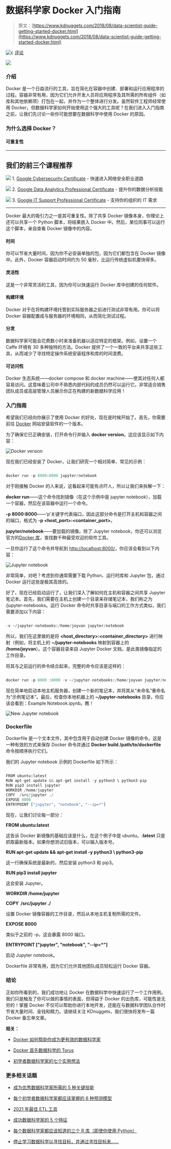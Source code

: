 # 数据科学家 Docker 入门指南

> 原文：[https://www.kdnuggets.com/2018/08/data-scientist-guide-getting-started-docker.html](https://www.kdnuggets.com/2018/08/data-scientist-guide-getting-started-docker.html)

![c](../Images/3d9c022da2d331bb56691a9617b91b90.png) [评论](#comments)

![](../Images/697b3b027b367f7b51f2490ec6639d33.png)

### **介绍**

Docker 是一个日益流行的工具，旨在简化在容器中创建、部署和运行应用程序的过程。容器非常有用，因为它们允许开发人员将应用程序及其所需的所有组件（如库和其他依赖项）打包在一起，并作为一个整体进行分发。虽然软件工程师经常使用 Docker，但数据科学家如何开始使用这个强大的工具呢？在我们进入入门指南之前，让我们先讨论一些你可能想要在数据科学中使用 Docker 的原因。

### **为什么选择 Docker？**

#### 可重复性

* * *

## 我们的前三个课程推荐

![](../Images/0244c01ba9267c002ef39d4907e0b8fb.png) 1\. [Google Cybersecurity Certificate](https://www.kdnuggets.com/google-cybersecurity) - 快速进入网络安全职业道路

![](../Images/e225c49c3c91745821c8c0368bf04711.png) 2\. [Google Data Analytics Professional Certificate](https://www.kdnuggets.com/google-data-analytics) - 提升你的数据分析技能

![](../Images/0244c01ba9267c002ef39d4907e0b8fb.png) 3\. [Google IT Support Professional Certificate](https://www.kdnuggets.com/google-itsupport) - 支持你的组织的 IT 需求

* * *

Docker 最大的吸引力之一是其可重复性。除了共享 Docker 镜像本身，你理论上还可以共享一个 Python 脚本，将结果嵌入 Docker 中。然后，某位同事可以运行这个脚本，亲自查看 Docker 镜像中的内容。

#### **时间**

你可以节省大量时间，因为你不必安装单独的包，因为它们都包含在 Docker 镜像中。此外，Docker 容器启动时间约为 50 毫秒，比运行传统虚拟机要快得多。

#### 灵活性

这是一个非常灵活的工具，因为你可以快速运行 Docker 库中创建的任何软件。

#### ­构建环境

Docker 对于在将构建环境托管到实际服务器之前进行测试非常有用。你可以将 Docker 容器配置成与服务器的环境相同，从而简化测试过程。

#### 分发

数据科学家可能会花费数小时来准备机器以适应特定的框架。例如，设置一个 Caffe 环境有 30 多种独特的方法。Docker 提供了一个一致的平台来共享这些工具，从而减少了寻找特定操作系统安装程序和库的时间浪费。

#### 可访问性

Docker 生态系统——docker compose 和 docker machine——使其对任何人都容易访问。这意味着公司中不熟悉内部代码的成员仍然可以运行它。非常适合销售团队成员或高层管理人员展示你正在构建的新数据科学应用！

### **入门指南**

希望我们已经向你展示了使用 Docker 的好处，现在是时候开始了。首先，你需要前往 [Docker](https://docs.docker.com/install/) 网站安装软件的一个版本。

为了确保它已正确安装，打开命令行并输入 **docker version**。这应该显示如下内容：

![Docker version](../Images/a77e5616411390a804a47a508c476a3c.png)

现在我们已经安装了 Docker，让我们研究一个相对简单、常见的示例：

```py

docker run -p 8000:8000 jupyter/notebook

```

对于刚接触 Docker 的人来说，这看起来可能有点吓人，所以让我们来拆解一下：

**docker run**——这个命令找到镜像（在这个示例中是 jupyter notebook），加载一个容器，然后在该容器中运行一个命令。

**-p 8000:8000**——‘p’关键字代表端口，因此这部分命令是打开主机和容器之间的端口，格式为 **-p <host_port>:<container_port>**。

**jupyter/notebook**——要加载的镜像。除了 Jupyter notebook，你还可以浏览官方的[Docker 库](https://hub.docker.com/)，查找数千种最受欢迎的软件工具。

一旦你运行了这个命令并导航到 [http://localhost:8000/](http://localhost:8000/)，你应该会看到以下内容：

![Jupyter notebook](../Images/a641a67e7cf791bbc2fe6eb218553b82.png)

非常简单，对吧？考虑到你通常需要下载 Python、运行时库和 Jupyter 包，通过 Docker 运行这些是极其高效的。

好了，现在已经启动运行了，让我们深入了解如何在主机和容器之间共享 Jupyter 笔记本。首先，我们需要在主机上创建一个目录来存储笔记本，我们称之为 /jupyter-notebooks。运行 Docker 命令时共享目录与端口的工作方式类似，我们需要添加以下内容：

```py

-v ~/jupyter-notebooks:/home/joyvan jupyter/notebook

```

所以，我们在这里做的是将 **<host_directory>:<container_directory>** 进行映射（例如，将主机上的 **~/jupyter-notebooks** 映射到容器上的 **/home/joyvan**）。这个容器目录来自 Jupyter Docker 文档，是此类镜像指定的工作目录。

将其与之前运行的命令结合起来，完整的命令应该是这样的：

```py

docker run -p 8000 :8000 -v ~/jupyter-notebooks:/home/joyvan jupyter/notebook

```

现在简单地启动本地主机服务器，创建一个新的笔记本，并将其从“未命名”重命名为“示例笔记本”。最后，检查你本地机器上的 **~/jupyter-notebooks** 目录，你应该会看到：Example Notebook.ipynb。瞧！

![New Jupyter notebook](../Images/7879acdacbf4c5b8100657c124e2b449.png)

### **Dockerfile**

Dockerfile 是一个文本文件，其中包含用于自动创建 Docker 镜像的命令。这是一种有效的方式来保存 Docker 命令并通过 **Docker build /path/to/dockerfile** 命令按顺序执行它们。

我们的 Jupyter notebook 示例的 Dockerfile 如下所示：

```py

FROM ubuntu:latest 
RUN apt-get update && apt-get install -y python3 \ python3-pip 
RUN pip3 install jupyter
WORKDIR /home/jupyter
COPY  /src/jupyter ./
EXPOSE 8000
ENTRYPOINT ["jupyter", "notebook", "--ip=*"]

```

现在，让我们讨论每一部分：

**FROM ubuntu:latest**

这告诉 Docker 新镜像的基础应该是什么，在这个例子中是 ubuntu。**:latest** 只是抓取最新版本。如果你想测试旧版本，可以输入版本号。

**RUN apt-get update && apt-get install -y python3 \ python3-pip**

这一行确保系统是最新的，然后安装 python3 和 pip3。

**RUN pip3 install jupyter**

这会安装 Jupyter。

**WORKDIR /home/jupyter**

**COPY  /src/jupyter ./**

设置 Docker 镜像容器的工作目录，然后从本地主机复制所需的文件。

**EXPOSE 8000**

类似于之前的 -p，这会暴露 8000 端口。

**ENTRYPOINT ["jupyter", "notebook", "--ip=*"]**

启动 Jupyter notebook。

Dockerfile 非常有用，因为它们允许其他团队成员轻松运行 Docker 容器。

### **结论**

正如你所看到的，我们成功地让 Docker 在数据科学中快速运行了一个工作用例。我们只是触及了你可以做的事情的表面，但得益于 Docker 的出色库，可能性是无穷的！掌握 Docker 不仅可以帮助你进行本地开发，还能在与数据科学团队合作时节省大量时间、金钱和精力。请继续关注 KDnuggets，我们很快将发布一篇 Docker 备忘单文章。

**相关：**

+   [Docker 如何帮助你成为更有效的数据科学家](https://www.kdnuggets.com/2018/01/docker-help-become-more-effective-data-scientist.html)

+   [Docker 首先数据科学的 Torus](https://www.kdnuggets.com/2018/05/torus-docker-first-data-science.html)

+   [初学者数据科学家的七个实用想法](https://www.kdnuggets.com/2018/08/seven-practical-ideas-beginner-data-scientists.html)

### 更多相关话题

+   [成为优秀数据科学家所需的 5 种关键技能](https://www.kdnuggets.com/2021/12/5-key-skills-needed-become-great-data-scientist.html)

+   [每个初学者数据科学家都应该掌握的 6 种预测模型](https://www.kdnuggets.com/2021/12/6-predictive-models-every-beginner-data-scientist-master.html)

+   [2021 年最佳 ETL 工具](https://www.kdnuggets.com/2021/12/mozart-best-etl-tools-2021.html)

+   [成功数据科学家的 5 个特征](https://www.kdnuggets.com/2021/12/5-characteristics-successful-data-scientist.html)

+   [每个数据科学家都应该知道的三个 R 库（即使你使用 Python）](https://www.kdnuggets.com/2021/12/three-r-libraries-every-data-scientist-know-even-python.html)

+   [停止学习数据科学以寻找目标，并通过寻找目标来……](https://www.kdnuggets.com/2021/12/stop-learning-data-science-find-purpose.html)
